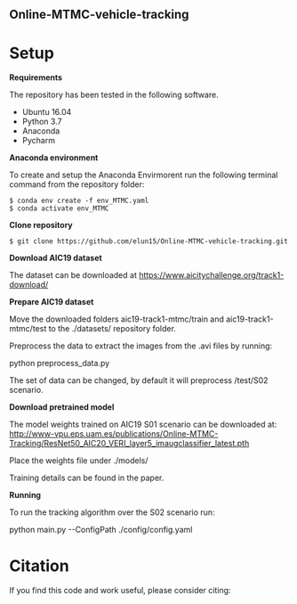 ## Online-MTMC-vehicle-tracking




# Setup
**Requirements**

The repository has been tested in the following software.
* Ubuntu 16.04
* Python 3.7
* Anaconda
* Pycharm

**Anaconda environment**

To create and setup the Anaconda Envirmorent run the following terminal command from the repository folder:
```
$ conda env create -f env_MTMC.yaml
$ conda activate env_MTMC
```

**Clone repository**

```
$ git clone https://github.com/elun15/Online-MTMC-vehicle-tracking.git
```

**Download AIC19 dataset**

The dataset can be downloaded at https://www.aicitychallenge.org/track1-download/

**Prepare AIC19 dataset**

Move the downloaded folders aic19-track1-mtmc/train and aic19-track1-mtmc/test to the ./datasets/ repository folder.

Preprocess the data to extract the images from the .avi files by running:

python preprocess_data.py

The set of data can be changed, by default it will preprocess /test/S02 scenario.


**Download pretrained model**

The model weights trained on AIC19 S01 scenario can be downloaded at:
http://www-vpu.eps.uam.es/publications/Online-MTMC-Tracking/ResNet50_AIC20_VERI_layer5_imaugclassifier_latest.pth

Place the weights file under ./models/

Training details can be found in the paper.


**Running**

To run the tracking algorithm over the S02 scenario run:


python main.py --ConfigPath ./config/config.yaml  




# Citation

If you find this code and work useful, please consider citing:




